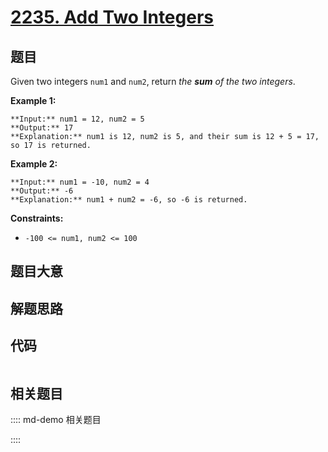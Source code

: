 # [2235. Add Two Integers](https://leetcode.com/problems/add-two-integers)

## 题目

Given two integers `num1` and `num2`, return _the **sum** of the two
integers_.



**Example 1:**

    
    
    **Input:** num1 = 12, num2 = 5
    **Output:** 17
    **Explanation:** num1 is 12, num2 is 5, and their sum is 12 + 5 = 17, so 17 is returned.
    

**Example 2:**

    
    
    **Input:** num1 = -10, num2 = 4
    **Output:** -6
    **Explanation:** num1 + num2 = -6, so -6 is returned.
    



**Constraints:**

  * `-100 <= num1, num2 <= 100`


## 题目大意

## 解题思路

## 代码

```javascript

```

## 相关题目

:::: md-demo 相关题目

::::
